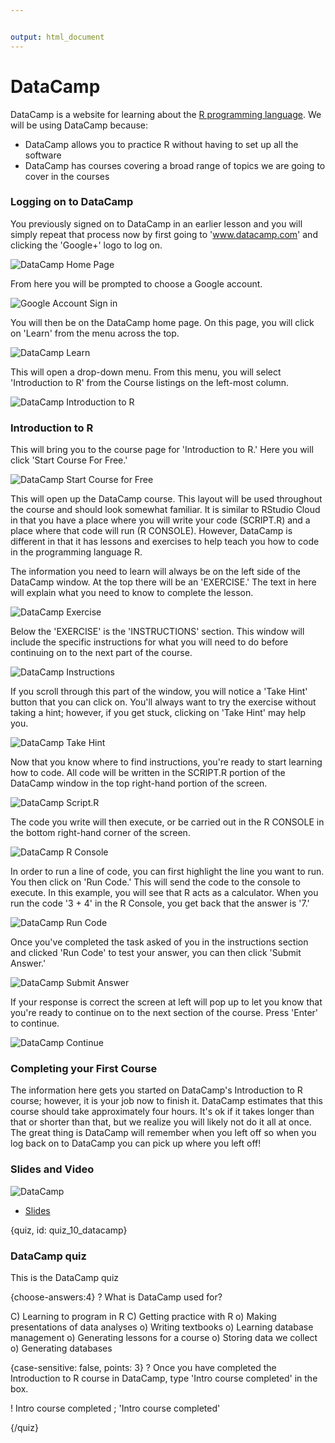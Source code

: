 ```yaml
---


output: html_document
---
```




# DataCamp

DataCamp is a website for learning about the [R programming language](https://www.r-project.org/). We will be using DataCamp because:

* DataCamp allows you to practice R without having to set up all the software
* DataCamp has courses covering a broad range of topics we are going to cover in the courses

### Logging on to DataCamp

You previously signed on to DataCamp in an earlier lesson and you will simply repeat that process now by first going to 'www.datacamp.com' and clicking the 'Google+' logo to log on.

![DataCamp Home Page](https://docs.google.com/presentation/d/1Kgpmw00v_OjhhXkf_ULGV4pWIJjNuu3Sukmd2aqbHUk/export/png?id=1Kgpmw00v_OjhhXkf_ULGV4pWIJjNuu3Sukmd2aqbHUk&pageid=g2fa05cc68b_0_0)

From here you will be prompted to choose a Google account.

![Google Account Sign in](https://docs.google.com/presentation/d/1Kgpmw00v_OjhhXkf_ULGV4pWIJjNuu3Sukmd2aqbHUk/export/png?id=1Kgpmw00v_OjhhXkf_ULGV4pWIJjNuu3Sukmd2aqbHUk&pageid=g2fa05cc68b_0_16)

You will then be on the DataCamp home page. On this page, you will click on 'Learn' from the menu across the top.

![DataCamp Learn](https://docs.google.com/presentation/d/1Kgpmw00v_OjhhXkf_ULGV4pWIJjNuu3Sukmd2aqbHUk/export/png?id=1Kgpmw00v_OjhhXkf_ULGV4pWIJjNuu3Sukmd2aqbHUk&pageid=g2fa05cc68b_0_10)

This will open a drop-down menu. From this menu, you will select 'Introduction to R' from the Course listings on the left-most column.

![DataCamp Introduction to R](https://docs.google.com/presentation/d/1Kgpmw00v_OjhhXkf_ULGV4pWIJjNuu3Sukmd2aqbHUk/export/png?id=1Kgpmw00v_OjhhXkf_ULGV4pWIJjNuu3Sukmd2aqbHUk&pageid=g2fa05cc68b_0_95)

### Introduction to R

This will bring you to the course page for 'Introduction to R.' Here you will click 'Start Course For Free.'

![DataCamp Start Course for Free](https://docs.google.com/presentation/d/1Kgpmw00v_OjhhXkf_ULGV4pWIJjNuu3Sukmd2aqbHUk/export/png?id=1Kgpmw00v_OjhhXkf_ULGV4pWIJjNuu3Sukmd2aqbHUk&pageid=g2fa05cc68b_0_179)

This will open up the DataCamp course. This layout will be used throughout the course and should look somewhat familiar. It is similar to RStudio Cloud in that you have a place where you will write your code (SCRIPT.R) and a place where that code will run (R CONSOLE). However, DataCamp is different in that it has lessons and exercises to help teach you how to code in the programming language R.

The information you need to learn will always be on the left side of the DataCamp window. At the top there will be an 'EXERCISE.' The text in here will explain what you need to know to complete the lesson.

![DataCamp Exercise](https://docs.google.com/presentation/d/1Kgpmw00v_OjhhXkf_ULGV4pWIJjNuu3Sukmd2aqbHUk/export/png?id=1Kgpmw00v_OjhhXkf_ULGV4pWIJjNuu3Sukmd2aqbHUk&pageid=g2fa05cc68b_0_282)

Below the 'EXERCISE' is the 'INSTRUCTIONS' section. This window will include the specific instructions for what you will need to do before continuing on to the next part of the course.

![DataCamp Instructions](https://docs.google.com/presentation/d/1Kgpmw00v_OjhhXkf_ULGV4pWIJjNuu3Sukmd2aqbHUk/export/png?id=1Kgpmw00v_OjhhXkf_ULGV4pWIJjNuu3Sukmd2aqbHUk&pageid=g2fa05cc68b_0_287)

If you scroll through this part of the window, you will notice a 'Take Hint' button that you can click on. You'll always want to try the exercise without taking a hint; however, if you get stuck, clicking on 'Take Hint' may help you.

![DataCamp Take Hint](https://docs.google.com/presentation/d/1Kgpmw00v_OjhhXkf_ULGV4pWIJjNuu3Sukmd2aqbHUk/export/png?id=1Kgpmw00v_OjhhXkf_ULGV4pWIJjNuu3Sukmd2aqbHUk&pageid=g2fa05cc68b_0_299)

Now that you know where to find instructions, you're ready to start learning how to code. All code will be written in the SCRIPT.R portion of the DataCamp window in the top right-hand portion of the screen.

![DataCamp Script.R](https://docs.google.com/presentation/d/1Kgpmw00v_OjhhXkf_ULGV4pWIJjNuu3Sukmd2aqbHUk/export/png?id=1Kgpmw00v_OjhhXkf_ULGV4pWIJjNuu3Sukmd2aqbHUk&pageid=g2fa05cc68b_0_184)

The code you write will then execute, or be carried out in the R CONSOLE in the bottom right-hand corner of the screen.

![DataCamp R Console](https://docs.google.com/presentation/d/1Kgpmw00v_OjhhXkf_ULGV4pWIJjNuu3Sukmd2aqbHUk/export/png?id=1Kgpmw00v_OjhhXkf_ULGV4pWIJjNuu3Sukmd2aqbHUk&pageid=g2fa05cc68b_0_277)

In order to run a line of code, you can first highlight the line you want to run. You then click on 'Run Code.' This will send the code to the console to execute. In this example, you will see that R acts as a calculator. When you run the code '3 + 4' in the R Console, you get back that the answer is '7.'

![DataCamp Run Code](https://docs.google.com/presentation/d/1Kgpmw00v_OjhhXkf_ULGV4pWIJjNuu3Sukmd2aqbHUk/export/png?id=1Kgpmw00v_OjhhXkf_ULGV4pWIJjNuu3Sukmd2aqbHUk&pageid=g2fa05cc68b_0_189)

Once you've completed the task asked of you in the instructions section and clicked 'Run Code' to test your answer, you can then click 'Submit Answer.'

![DataCamp Submit Answer](https://docs.google.com/presentation/d/1Kgpmw00v_OjhhXkf_ULGV4pWIJjNuu3Sukmd2aqbHUk/export/png?id=1Kgpmw00v_OjhhXkf_ULGV4pWIJjNuu3Sukmd2aqbHUk&pageid=g2fa05cc68b_0_315)

If your response is correct the screen at left will pop up to let you know that you're ready to continue on to the next section of the course. Press 'Enter' to continue.

![DataCamp Continue](https://docs.google.com/presentation/d/1Kgpmw00v_OjhhXkf_ULGV4pWIJjNuu3Sukmd2aqbHUk/export/png?id=1Kgpmw00v_OjhhXkf_ULGV4pWIJjNuu3Sukmd2aqbHUk&pageid=g2fa05cc68b_0_342)

### Completing your First Course

The information here gets you started on DataCamp's Introduction to R course; however, it is your job now to finish it. DataCamp estimates that this course should take approximately four hours. It's ok if it takes longer than that or shorter than that, but we realize you will likely not do it all at once. The great thing is DataCamp will remember when you left off so when you log back on to DataCamp you can pick up where you left off!


### Slides and Video

![DataCamp](https://www.youtube.com/watch?v=qiGt7K-suxg)

* [Slides](https://docs.google.com/presentation/d/1Kgpmw00v_OjhhXkf_ULGV4pWIJjNuu3Sukmd2aqbHUk/edit?usp=sharing)



{quiz, id: quiz_10_datacamp}

### DataCamp quiz

This is the DataCamp quiz

{choose-answers:4}
? What is DataCamp used for?

C) Learning to program in R
C) Getting practice with R
o) Making presentations of data analyses
o) Writing textbooks
o) Learning database management
o) Generating lessons for a course
o) Storing data we collect
o) Generating databases


{case-sensitive: false, points: 3}
? Once you have completed the Introduction to R course in DataCamp, type 'Intro course completed' in the box.

! Intro course completed ; 'Intro course completed'

{/quiz}
